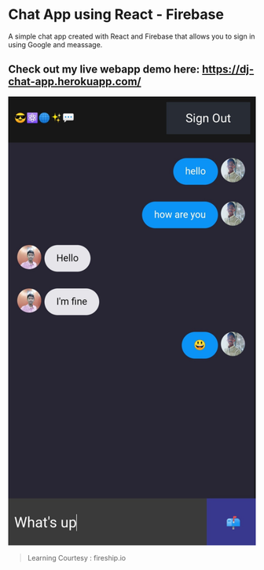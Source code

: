# Chat App using React - Firebase

A simple chat app created with React and Firebase that allows you to sign in using Google and meassage. 

## Check out my live webapp demo here: https://dj-chat-app.herokuapp.com/

![Finished Chat App](https://github.com/DarinJoshua-dev/Chat-App-React/blob/master/Chat%20App%20Screenshot.jpg)

> Learning Courtesy : fireship.io
